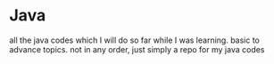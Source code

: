 # Java
all the java codes which I will do so far while I was learning. basic to advance topics. not in any order, just simply a repo for my java codes

